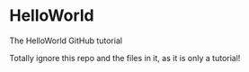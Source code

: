 # HelloWorld
The HelloWorld GitHub tutorial

Totally ignore this repo and the files in it, as it is only a tutorial!

